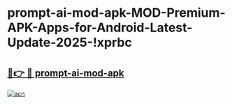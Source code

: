 # prompt-ai-mod-apk-MOD-Premium-APK-Apps-for-Android-Latest-Update-2025-!xprbc

# <h2><a href="https://tsto2e.esa.edu.pl?title=prompt-ai-mod-apk&ref=xprbc">🔗👉 🔴 prompt-ai-mod-apk</a></h2>

[![acn](https://github.com/user-attachments/assets/0f9c940e-d8b0-45ae-aac7-cd30a18b3e1c)](https://tsto2e.esa.edu.pl?title=prompt-ai-mod-apk&ref=xprbc)

